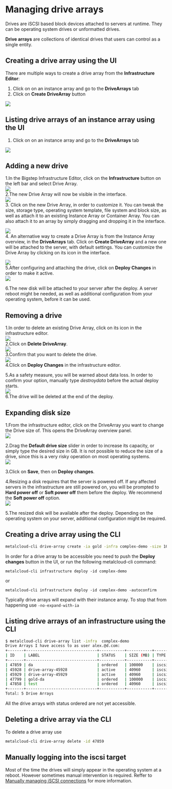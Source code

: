 # Managing drive arrays

Drives are iSCSI based block devices attached to servers at runtime. They can be operating system drives or unformatted drives.

**Drive arrays** are collections of identical drives that users can control as a single entity.

## Creating a drive array using the UI
There are multiple ways to create a drive array from the **Infrastructure Editor**:
1. Click on on an instance array and go to the **DriveArrays** tab
2. Click on **Create DriveArray** button

![](/assets/guides/managing_drive_arrays1.png)

 
## Listing drive arrays of an instance array using the UI

1. Click on on an instance array and go to the **DriveArrays** tab

![](/assets/guides/managing_drive_arrays2.png)

## Adding a new drive

 1.In the Bigstep Infrastructure Editor, click on the **Infrastructure** button on the left bar and select Drive Array.  
![](/assets/guides/drive_management_1.png)  
2.The new Drive Array will now be visible in the interface.  
![](/assets/guides/drive_management_2.png)  
3. Click on the new Drive Array, in order to customize it. You can tweak the size, storage type, operating system template, file system and block size, as well as attach it to an existing Instance Array or Container Array. You can also attach it to an array by simply dragging and dropping it in the interface.  
  
![](/assets/guides/drive_management_3.png)  
4. An alternative way to create a Drive Array is from the Instance Array overview, in the **DriveArrays** tab. Click on **Create DriveArray** and a new one will be attached to the server, with default settings. You can customize the Drive Array by clicking on its icon in the interface.  
  
![](/assets/guides/drive_management_4.png)  
5.After configuring and attaching the drive, click on **Deploy Changes** in order to make it active.  
![](/assets/guides/drive_management_5.png)  
  
6.The new disk will be attached to your server after the deploy. A server reboot might be needed, as well as additional configuration from your operating system, before it can be used.  
  
 ## Removing a drive

 1.In order to delete an existing Drive Array, click on its icon in the infrastructure editor.  
![](/assets/guides/drive_management_6.png)  
2.Click on **Delete DriveArray**.  
![](/assets/guides/drive_management_7.png)  
3.Confirm that you want to delete the drive.  
![](/assets/guides/drive_management_8.png)  
4.Click on **Deploy Changes** in the infrastructure editor.

 5.As a safety measure, you will be warned about data loss. In order to confirm your option, manually type *destroydata* before the actual deploy starts.  
![](/assets/guides/drive_management_9.png)  
6.The drive will be deleted at the end of the deploy.

 ## Expanding disk size

 1.From the infrastructure editor, click on the DriveArray you want to change the Drive size of. This opens the DriveArray overview panel.  
![](/assets/guides/drive_management_10.png)

 2.Drag the **Default drive size** slider in order to increase its capacity, or simply type the desired size in GB. It is not possible to reduce the size of a drive, since this is a very risky operation on most operating systems.  
![](/assets/guides/drive_management_11.png)  
  
3.Click on **Save**, then on **Deploy changes**.

 4.Resizing a disk requires that the server is powered off. If any affected servers in the infrastructure are still powered on, you will be prompted to **Hard power off** or **Soft power off** them before the deploy. We recommend the **Soft power off** option.  
![](/assets/guides/drive_management_12.png)

 5.The resized disk will be available after the deploy. Depending on the operating system on your server, additional configuration might be required.



## Creating a drive array using the CLI

```bash
metalcloud-cli drive-array create -ia gold -infra complex-demo -size 100000 -label da
```

In order for a drive array to be accessible you need to push the **Deploy changes** button in the UI, or run the following metalcloud-cli command:

```
metalcloud-cli infrastructure deploy -id complex-demo
```
or
```
metalcloud-cli infrastructure deploy -id complex-demo -autoconfirm
```


Typically drive arrays will expand with their instance array. To stop that from happening use `-no-expand-with-ia`

## Listing drive arrays of an infrastructure using the CLI

```bash
$ metalcloud-cli drive-array list -infra  complex-demo
Drive Arrays I have access to as user alex.@d.com:
+-------+-------------------------------+-----------+-----------+-----------+-------------------------------+-----------+--------------------------+
| ID    | LABEL                         | STATUS    | SIZE (MB) | TYPE      | ATTACHED TO                   | DRV_CNT   | TEMPLATE                 |
+-------+-------------------------------+-----------+-----------+-----------+-------------------------------+-----------+--------------------------+
| 47859 | da                            | ordered   | 100000    | iscsi_ssd | gold (#37135)                 | 1         |                          |
| 45928 | drive-array-45928             | active    | 40960     | iscsi_ssd | workers (#35516)              | 2         | CentOS 7.4 (#78)         |
| 45929 | drive-array-45929             | active    | 40960     | iscsi_ssd | master (#35517)               | 1         | CentOS 7.4 (#78)         |
| 47799 | gold-da                       | ordered   | 100000    | iscsi_ssd | gold (#37135)                 | 1         |                          |
| 47858 | test                          | ordered   | 40960     | iscsi_ssd |                               | 1         |                          |
+-------+-------------------------------+-----------+-----------+-----------+-------------------------------+-----------+--------------------------+
Total: 5 Drive Arrays


```
All the drive arrays with status ordered are not yet accessible.

## Deleting a drive array via the CLI
To delete a drive array use
```bash
metalcloud-cli drive-array delete -id 47859
```

## Manually logging into the iscsi target

Most of the time the drives will simply appear in the operating system at a reboot. However sometimes manual intervention is required. Reffer to [Manually managing iSCSI connections](/advanced/manually_managing_iscsi_connections.md) for more information.